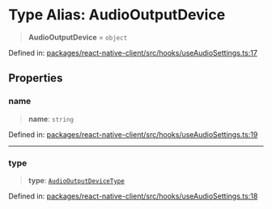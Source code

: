 # Type Alias: AudioOutputDevice

> **AudioOutputDevice** = `object`

Defined in: [packages/react-native-client/src/hooks/useAudioSettings.ts:17](https://github.com/fishjam-cloud/mobile-client-sdk/blob/a60616b68cd043388665165d49f98ce759f80517/packages/react-native-client/src/hooks/useAudioSettings.ts#L17)

## Properties

### name

> **name**: `string`

Defined in: [packages/react-native-client/src/hooks/useAudioSettings.ts:19](https://github.com/fishjam-cloud/mobile-client-sdk/blob/a60616b68cd043388665165d49f98ce759f80517/packages/react-native-client/src/hooks/useAudioSettings.ts#L19)

***

### type

> **type**: [`AudioOutputDeviceType`](AudioOutputDeviceType.md)

Defined in: [packages/react-native-client/src/hooks/useAudioSettings.ts:18](https://github.com/fishjam-cloud/mobile-client-sdk/blob/a60616b68cd043388665165d49f98ce759f80517/packages/react-native-client/src/hooks/useAudioSettings.ts#L18)
